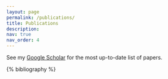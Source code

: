 ```yaml
---
layout: page
permalink: /publications/
title: Publications
description:
nav: true
nav_order: 4
---
```


See my <a href="https://scholar.google.com/citations?user=fsbgfqEAAAAJ&hl=en">Google Scholar</a> for the most up-to-date list of papers.

<div class="publications">

{% bibliography %}

</div>
